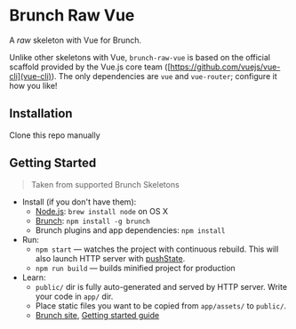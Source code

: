 # Brunch Raw Vue

A _raw_ skeleton with Vue for Brunch.

Unlike other skeletons with Vue, `brunch-raw-vue` is based on the official scaffold provided by the Vue.js core team ([https://github.com/vuejs/vue-cli](vue-cli)). The only dependencies are `vue` and `vue-router`; configure it how you like!

## Installation

Clone this repo manually

## Getting Started
> Taken from supported Brunch Skeletons

* Install (if you don't have them):
    * [Node.js](http://nodejs.org): `brew install node` on OS X
    * [Brunch](http://brunch.io): `npm install -g brunch`
    * Brunch plugins and app dependencies: `npm install`
* Run:
    * `npm start` — watches the project with continuous rebuild. This will also launch HTTP server with [pushState](https://developer.mozilla.org/en-US/docs/Web/Guide/API/DOM/Manipulating_the_browser_history).
    * `npm run build` — builds minified project for production
* Learn:
    * `public/` dir is fully auto-generated and served by HTTP server.  Write your code in `app/` dir.
    * Place static files you want to be copied from `app/assets/` to `public/`.
    * [Brunch site](http://brunch.io), [Getting started guide](https://github.com/brunch/brunch-guide#readme)
